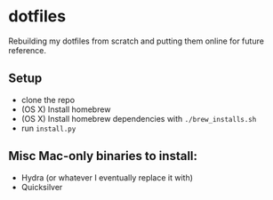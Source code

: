 # dotfiles

Rebuilding my dotfiles from scratch and putting them online for future reference.


## Setup
* clone the repo
* (OS X) Install homebrew
* (OS X) Install homebrew dependencies with `./brew_installs.sh`
* run `install.py`


## Misc Mac-only binaries to install:
* Hydra (or whatever I eventually replace it with)
* Quicksilver
